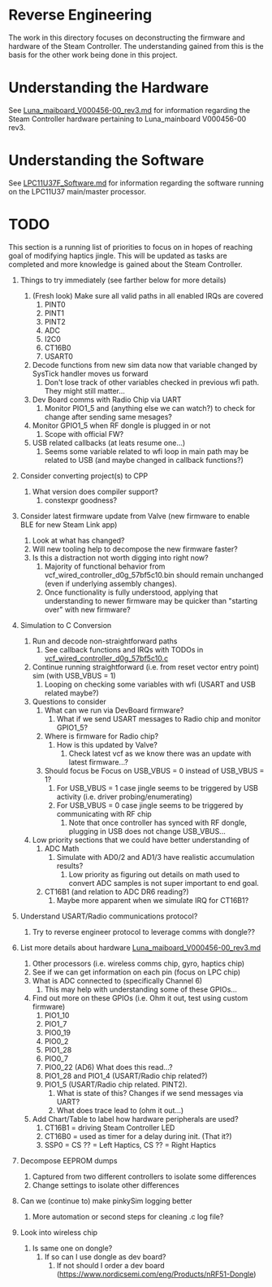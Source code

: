 # Reverse Engineering

The work in this directory focuses on deconstructing the firmware and hardware
 of the Steam Controller. The understanding gained from this is the basis for
 the other work being done in this project. 


# Understanding the Hardware

See [Luna_maiboard_V000456-00_rev3.md](./Luna_maiboard_V000456-00_rev3.md) 
 for information regarding the Steam Controller hardware pertaining to 
 Luna_mainboard V000456-00 rev3.


# Understanding the Software

See [LPC11U37F_Software.md](./LPC11U37F_Software.md) for information regarding
 the software running on the LPC11U37 main/master processor.


# TODO

This section is a running list of priorities to focus on in hopes of reaching
 goal of modifying haptics jingle. This will be updated as tasks are completed
 and more knowledge is gained about the Steam Controller.

1. Things to try immediately (see farther below for more details)
    1. (Fresh look) Make sure all valid paths in all enabled IRQs are covered
        1. PINT0
        1. PINT1
        1. PINT2
        1. ADC
        1. I2C0
        1. CT16B0
        1. USART0 
    1. Decode functions from new sim data now that variable changed by SysTick handler moves us forward
        1. Don't lose track of other variables checked in previous wfi path. They might still matter...
    1. Dev Board comms with Radio Chip via UART
        1. Monitor PIO1_5 and (anything else we can watch?) to check for change after sending same mesages?
    1. Monitor GPIO1_5 when RF dongle is plugged in or not
        1. Scope with official FW?
    1. USB related callbacks (at leats resume one...)
        1. Seems some variable related to wfi loop in main path may be related to USB (and maybe changed in callback functions?)

1. Consider converting project(s) to CPP
    1. What version does compiler support?
        1. constexpr goodness?
1. Consider latest firmware update from Valve (new firmware to enable BLE for new Steam Link app)
    1. Look at what has changed?
    1. Will new tooling help to decompose the new firmware faster?
    1. Is this a distraction not worth digging into right now?
        1. Majority of functional behavior from vcf_wired_controller_d0g_57bf5c10.bin should remain unchanged (even if underlying assembly changes). 
        1. Once functionality is fully understood, applying that understanding to newer firmware may be quicker than "starting over" with new firmware?
1. Simulation to C Conversion
    1. Run and decode non-straightforward paths
        1. See callback functions and IRQs with TODOs in [vcf_wired_controller_d0g_57bf5c10.c](./vcf_wired_controller_d0g_57bf5c10)
    1. Continue running straightforward (i.e. from reset vector entry point) sim (with USB_VBUS = 1)
        1. Looping on checking some variables with wfi (USART and USB related maybe?)
    1. Questions to consider
        1. What can we run via DevBoard firmware?
            1. What if we send USART messages to Radio chip and monitor GPIO1_5?
        1. Where is firmware for Radio chip?
            1. How is this updated by Valve?
                1. Check latest vcf as we know there was an update with latest firmware...?
        1. Should focus be Focus on USB_VBUS = 0 instead of USB_VBUS = 1?
            1. For USB_VBUS = 1 case jingle seems to be triggered by USB activity (i.e. driver probing/enumerating)
            1. For USB_VBUS = 0 case jingle seems to be triggered by communicating with RF chip
                1. Note that once controller has synced with RF dongle, plugging in USB does not change USB_VBUS...
    1. Low priority sections that we could have better understanding of
        1. ADC Math
            1. Simulate with AD0/2 and AD1/3 have realistic accumulation results?
                1. Low priority as figuring out details on math used to convert ADC samples is not super important to end goal.
        1. CT16B1 (and relation to ADC DR6 reading?)
            1. Maybe more apparent when we simulate IRQ for CT16B1?
1. Understand USART/Radio communications protocol?
    1. Try to reverse engineer protocol to leverage comms with dongle??
1. List more details about hardware [Luna_maiboard_V000456-00_rev3.md](./Luna_maiboard_V000456-00_rev3.md)
    1. Other processors (i.e. wireless comms chip, gyro, haptics chip)
    1. See if we can get information on each pin (focus on LPC chip)
    1. What is ADC connected to (specifically Channel 6)
        1. This may help with understanding some of these GPIOs...
    1. Find out more on these GPIOs (i.e. Ohm it out, test using custom firmware)
        1. PIO1_10
        1. PIO1_7 
        1. PIO0_19 
        1. PIO0_2
        1. PIO1_28
        1. PIO0_7
        1. PIO0_22 (AD6) What does this read...?
        1. PIO1_28 and PIO1_4 (USART/Radio chip related?)
        1. PIO1_5 (USART/Radio chip related. PINT2).
            1. What is state of this? Changes if we send messages via UART?
            1. What does trace lead to (ohm it out...)
    1. Add Chart/Table to label how hardware peripherals are used?
        1. CT16B1 = driving Steam Controller LED
        1. CT16B0 = used as timer for a delay during init. (That it?)
        1. SSP0 = CS ?? = Left Haptics, CS ?? = Right Haptics 
1. Decompose EEPROM dumps
    1. Captured from two different controllers to isolate some differences
    1. Change settings to isolate other differences
1. Can we (continue to) make pinkySim logging better 
    1. More automation or second steps for cleaning .c log file?
1. Look into wireless chip
    1. Is same one on dongle?
        1. If so can I use dongle as dev board?
            1. If not should I order a dev board (https://www.nordicsemi.com/eng/Products/nRF51-Dongle)
